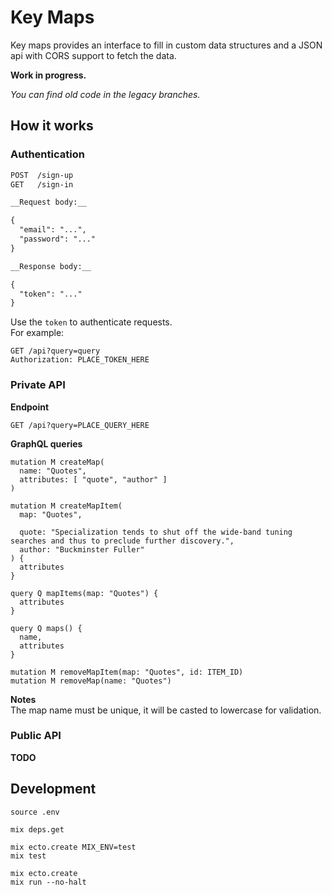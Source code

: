 # Key Maps

Key maps provides an interface to fill in custom data structures and a JSON api with CORS support to fetch the data.

__Work in progress.__

_You can find old code in the legacy branches._



## How it works

### Authentication

```markdown
POST  /sign-up
GET   /sign-in

__Request body:__

{
  "email": "...",
  "password": "..."
}

__Response body:__

{
  "token": "..."
}
```

Use the `token` to authenticate requests.  
For example:

```http
GET /api?query=query
Authorization: PLACE_TOKEN_HERE
```


### Private API

__Endpoint__

```http
GET /api?query=PLACE_QUERY_HERE
```

__GraphQL queries__

```
mutation M createMap(
  name: "Quotes",
  attributes: [ "quote", "author" ]
)

mutation M createMapItem(
  map: "Quotes",

  quote: "Specialization tends to shut off the wide-band tuning searches and thus to preclude further discovery.",
  author: "Buckminster Fuller"
) {
  attributes
}

query Q mapItems(map: "Quotes") {
  attributes
}

query Q maps() {
  name,
  attributes
}

mutation M removeMapItem(map: "Quotes", id: ITEM_ID)
mutation M removeMap(name: "Quotes")
```

__Notes__  
The map name must be unique, it will be casted to lowercase for validation.


### Public API

__TODO__



## Development

```
source .env

mix deps.get

mix ecto.create MIX_ENV=test
mix test

mix ecto.create
mix run --no-halt
```
